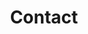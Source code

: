 ---
templateKey: contact-page
title: Contact
name: Mercer County Sanitation District
address: P. O. Box 303
city_state_zip: Burgin, KY 40310​
phone: (859) 748-9654
---